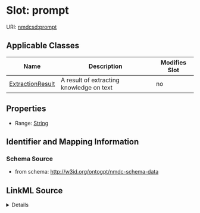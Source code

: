 

# Slot: prompt

URI: [nmdcsd:prompt](http://w3id.org/ontogpt/nmdc-schema-dataprompt)



<!-- no inheritance hierarchy -->





## Applicable Classes

| Name | Description | Modifies Slot |
| --- | --- | --- |
| [ExtractionResult](ExtractionResult.md) | A result of extracting knowledge on text |  no  |







## Properties

* Range: [String](String.md)





## Identifier and Mapping Information







### Schema Source


* from schema: http://w3id.org/ontogpt/nmdc-schema-data




## LinkML Source

<details>
```yaml
name: prompt
from_schema: http://w3id.org/ontogpt/nmdc-schema-data
rank: 1000
alias: prompt
owner: ExtractionResult
domain_of:
- ExtractionResult
range: string

```
</details>